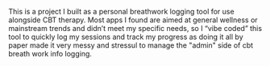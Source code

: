 This is a project I built as a personal breathwork logging tool for use alongside CBT therapy. Most apps I found are aimed at general wellness or mainstream trends and didn’t meet my specific needs, so I “vibe coded” this tool to quickly log my sessions and track my progress as doing it all by paper made it very messy and stressul to manage the "admin" side of cbt breath work info logging.
